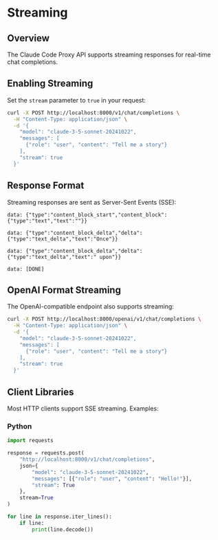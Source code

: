 # Streaming

## Overview

The Claude Code Proxy API supports streaming responses for real-time chat completions.

## Enabling Streaming

Set the `stream` parameter to `true` in your request:

```bash
curl -X POST http://localhost:8000/v1/chat/completions \
  -H "Content-Type: application/json" \
  -d '{
    "model": "claude-3-5-sonnet-20241022",
    "messages": [
      {"role": "user", "content": "Tell me a story"}
    ],
    "stream": true
  }'
```

## Response Format

Streaming responses are sent as Server-Sent Events (SSE):

```
data: {"type":"content_block_start","content_block":{"type":"text","text":""}}

data: {"type":"content_block_delta","delta":{"type":"text_delta","text":"Once"}}

data: {"type":"content_block_delta","delta":{"type":"text_delta","text":" upon"}}

data: [DONE]
```

## OpenAI Format Streaming

The OpenAI-compatible endpoint also supports streaming:

```bash
curl -X POST http://localhost:8000/openai/v1/chat/completions \
  -H "Content-Type: application/json" \
  -d '{
    "model": "claude-3-5-sonnet-20241022",
    "messages": [
      {"role": "user", "content": "Tell me a story"}
    ],
    "stream": true
  }'
```

## Client Libraries

Most HTTP clients support SSE streaming. Examples:

### Python
```python
import requests

response = requests.post(
    "http://localhost:8000/v1/chat/completions",
    json={
        "model": "claude-3-5-sonnet-20241022",
        "messages": [{"role": "user", "content": "Hello!"}],
        "stream": True
    },
    stream=True
)

for line in response.iter_lines():
    if line:
        print(line.decode())
```